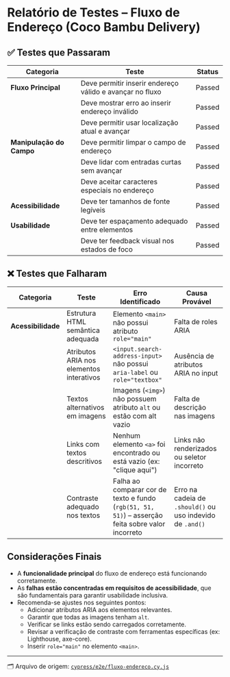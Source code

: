 # Relatório de Testes – Fluxo de Endereço (Coco Bambu Delivery)

## ✅ Testes que Passaram

| Categoria                | Teste                                                                      | Status  |
|--------------------------|-----------------------------------------------------------------------------|---------|
| **Fluxo Principal**      | Deve permitir inserir endereço válido e avançar no fluxo                   | Passed  |
|                          | Deve mostrar erro ao inserir endereço inválido                             | Passed  |
|                          | Deve permitir usar localização atual e avançar                             | Passed  |
| **Manipulação do Campo** | Deve permitir limpar o campo de endereço                                   | Passed  |
|                          | Deve lidar com entradas curtas sem avançar                                 | Passed  |
|                          | Deve aceitar caracteres especiais no endereço                              | Passed  |
| **Acessibilidade**       | Deve ter tamanhos de fonte legíveis                                        | Passed  |
| **Usabilidade**          | Deve ter espaçamento adequado entre elementos                              | Passed  |
|                          | Deve ter feedback visual nos estados de foco                               | Passed  |

## ❌ Testes que Falharam

| Categoria         | Teste                                              | Erro Identificado                                                                                      | Causa Provável                          |
|-------------------|----------------------------------------------------|----------------------------------------------------------------------------------------------------------|------------------------------------------|
| **Acessibilidade**| Estrutura HTML semântica adequada                  | Elemento `<main>` não possui atributo `role="main"`                                                     | Falta de roles ARIA                      |
|                   | Atributos ARIA nos elementos interativos          | `<input.search-address-input>` não possui `aria-label` ou `role="textbox"`                             | Ausência de atributos ARIA no input      |
|                   | Textos alternativos em imagens                    | Imagens (`<img>`) não possuem atributo `alt` ou estão com alt vazio                                    | Falta de descrição nas imagens           |
|                   | Links com textos descritivos                      | Nenhum elemento `<a>` foi encontrado ou está vazio (ex: "clique aqui")                                 | Links não renderizados ou seletor incorreto |
|                   | Contraste adequado nos textos                     | Falha ao comparar cor de texto e fundo (`rgb(51, 51, 51)`) – asserção feita sobre valor incorreto       | Erro na cadeia de `.should()` ou uso indevido de `.and()` |

## Considerações Finais

- A **funcionalidade principal** do fluxo de endereço está funcionando corretamente.
- As **falhas estão concentradas em requisitos de acessibilidade**, que são fundamentais para garantir usabilidade inclusiva.
- Recomenda-se ajustes nos seguintes pontos:
  - Adicionar atributos ARIA aos elementos relevantes.
  - Garantir que todas as imagens tenham `alt`.
  - Verificar se links estão sendo carregados corretamente.
  - Revisar a verificação de contraste com ferramentas específicas (ex: Lighthouse, axe-core).
  - Inserir `role="main"` no elemento `<main>`.

---

🗂 Arquivo de origem: [`cypress/e2e/fluxo-endereco.cy.js`](./cypress/e2e/fluxo-endereco.cy.js) 